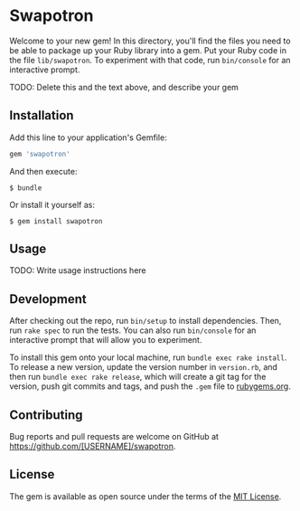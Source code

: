 # Swapotron

Welcome to your new gem! In this directory, you'll find the files you need to be able to package up your Ruby library into a gem. Put your Ruby code in the file `lib/swapotron`. To experiment with that code, run `bin/console` for an interactive prompt.

TODO: Delete this and the text above, and describe your gem

## Installation

Add this line to your application's Gemfile:

```ruby
gem 'swapotron'
```

And then execute:

    $ bundle

Or install it yourself as:

    $ gem install swapotron

## Usage

TODO: Write usage instructions here

## Development

After checking out the repo, run `bin/setup` to install dependencies. Then, run `rake spec` to run the tests. You can also run `bin/console` for an interactive prompt that will allow you to experiment.

To install this gem onto your local machine, run `bundle exec rake install`. To release a new version, update the version number in `version.rb`, and then run `bundle exec rake release`, which will create a git tag for the version, push git commits and tags, and push the `.gem` file to [rubygems.org](https://rubygems.org).

## Contributing

Bug reports and pull requests are welcome on GitHub at https://github.com/[USERNAME]/swapotron.


## License

The gem is available as open source under the terms of the [MIT License](http://opensource.org/licenses/MIT).

